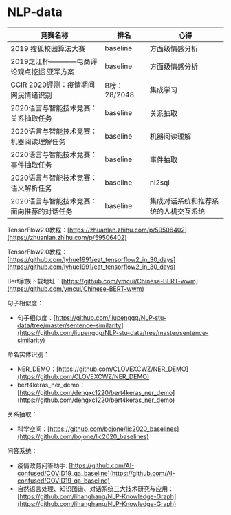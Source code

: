 # NLP-data
竞赛名称 | 排名 | 心得  
-|-|-
2019 搜狐校园算法大赛|baseline|方面级情感分析|
2019之江杯————电商评论观点挖掘 亚军方案|baseline|方面级情感分析|
CCIR 2020评测：疫情期间网民情绪识别| B榜：28/2048  | 集成学习 |
2020语言与智能技术竞赛：关系抽取任务|baseline| 关系抽取 |
2020语言与智能技术竞赛：机器阅读理解任务|baseline| 机器阅读理解 |
2020语言与智能技术竞赛：事件抽取任务|baseline| 事件抽取 |
2020语言与智能技术竞赛：语义解析任务|baseline| nl2sql |
2020语言与智能技术竞赛：面向推荐的对话任务|baseline| 集成对话系统和推荐系统的人机交互系统 |

TensorFlow2.0教程：[https://zhuanlan.zhihu.com/p/59506402](https://zhuanlan.zhihu.com/p/59506402)

TensorFlow2.0教程：[https://github.com/lyhue1991/eat_tensorflow2_in_30_days](https://github.com/lyhue1991/eat_tensorflow2_in_30_days)

Bert家族下载地址：[https://github.com/ymcui/Chinese-BERT-wwm](https://github.com/ymcui/Chinese-BERT-wwm)

句子相似度：

* 句子相似度：[https://github.com/liupenggg/NLP-stu-data/tree/master/sentence-similarity](https://github.com/liupenggg/NLP-stu-data/tree/master/sentence-similarity)

命名实体识别：
* NER_DEMO：[https://github.com/CLOVEXCWZ/NER_DEMO](https://github.com/CLOVEXCWZ/NER_DEMO)
* bert4keras_ner_demo：[https://github.com/dengxc1220/bert4keras_ner_demo](https://github.com/dengxc1220/bert4keras_ner_demo)

关系抽取：

* 科学空间：[https://github.com/bojone/lic2020_baselines](https://github.com/bojone/lic2020_baselines)

问答系统：

* 疫情政务问答助手: [https://github.com/AI-confused/COVID19_qa_baseline](https://github.com/AI-confused/COVID19_qa_baseline)
* 自然语言处理、知识图谱、对话系统三大技术研究与应用：[https://github.com/lihanghang/NLP-Knowledge-Graph](https://github.com/lihanghang/NLP-Knowledge-Graph)


